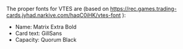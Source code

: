 The proper fonts for VTES are (based on https://rec.games.trading-cards.jyhad.narkive.com/haqC0iHK/vtes-font ):

* Name: Matrix Extra Bold
* Card text: GillSans
* Capacity: Quorum Black
